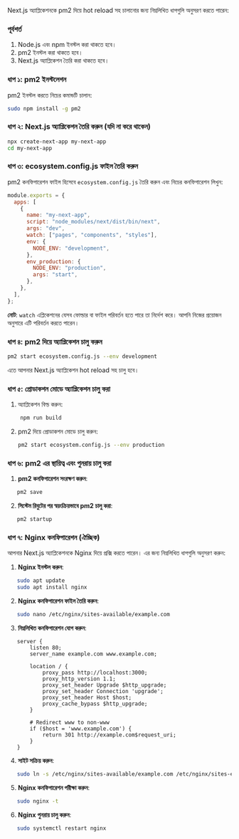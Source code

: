 Next.js অ্যাপ্লিকেশনকে pm2 দিয়ে hot reload সহ চালানোর জন্য নিম্নলিখিত ধাপগুলি অনুসরণ করতে পারেন:

### পূর্বশর্ত

1. Node.js এবং npm ইনস্টল করা থাকতে হবে।
2. pm2 ইনস্টল করা থাকতে হবে।
3. Next.js অ্যাপ্লিকেশন তৈরি করা থাকতে হবে।

### ধাপ ১: pm2 ইনস্টলেশন

pm2 ইনস্টল করতে নিচের কমান্ডটি চালান:

```bash
sudo npm install -g pm2
```

### ধাপ ২: Next.js অ্যাপ্লিকেশন তৈরি করুন (যদি না করে থাকেন)

```bash
npx create-next-app my-next-app
cd my-next-app
```

### ধাপ ৩: ecosystem.config.js ফাইল তৈরি করুন

pm2 কনফিগারেশন ফাইল হিসেবে `ecosystem.config.js` তৈরি করুন এবং নিচের কনফিগারেশন লিখুন:

```javascript
module.exports = {
  apps: [
    {
      name: "my-next-app",
      script: "node_modules/next/dist/bin/next",
      args: "dev",
      watch: ["pages", "components", "styles"],
      env: {
        NODE_ENV: "development",
      },
      env_production: {
        NODE_ENV: "production",
        args: "start",
      },
    },
  ],
};
```

**নোট**: `watch` এপ্লিকেশনের যেসব ফোল্ডার বা ফাইল পরিবর্তন হতে পারে তা নির্দেশ করে। আপনি নিজের প্রয়োজন অনুসারে এটি পরিবর্তন করতে পারেন।

### ধাপ ৪: pm2 দিয়ে অ্যাপ্লিকেশন চালু করুন

```bash
pm2 start ecosystem.config.js --env development
```

এতে আপনার Next.js অ্যাপ্লিকেশন hot reload সহ চালু হবে।

### ধাপ ৫: প্রোডাকশন মোডে অ্যাপ্লিকেশন চালু করা

1. অ্যাপ্লিকেশন বিল্ড করুন:

```bash
    npm run build
```

2. pm2 দিয়ে প্রোডাকশন মোডে চালু করুন:

   ```bash
   pm2 start ecosystem.config.js --env production
   ```

### ধাপ ৬: pm2 এর স্থায়িত্ব এবং পুনরায় চালু করা

1. **pm2 কনফিগারেশন সংরক্ষণ করুন**:

```bash
   pm2 save
```

2. **সিস্টেম রিবুটের পর স্বয়ংক্রিয়ভাবে pm2 চালু করা**:

```bash
   pm2 startup
```

### ধাপ ৭: Nginx কনফিগারেশন (ঐচ্ছিক)

আপনার Next.js অ্যাপ্লিকেশনকে Nginx দিয়ে প্রক্সি করতে পারেন। এর জন্য নিম্নলিখিত ধাপগুলি অনুসরণ করুন:

1. **Nginx ইনস্টল করুন**:

```bash
   sudo apt update
   sudo apt install nginx
```

2. **Nginx কনফিগারেশন ফাইল তৈরি করুন**:

```bash
   sudo nano /etc/nginx/sites-available/example.com
```

3. **নিম্নলিখিত কনফিগারেশন যোগ করুন**:

```nginx
   server {
       listen 80;
       server_name example.com www.example.com;

       location / {
           proxy_pass http://localhost:3000;
           proxy_http_version 1.1;
           proxy_set_header Upgrade $http_upgrade;
           proxy_set_header Connection 'upgrade';
           proxy_set_header Host $host;
           proxy_cache_bypass $http_upgrade;
       }

       # Redirect www to non-www
       if ($host = 'www.example.com') {
           return 301 http://example.com$request_uri;
       }
   }
```

4. **সাইট সক্রিয় করুন**:

```bash
   sudo ln -s /etc/nginx/sites-available/example.com /etc/nginx/sites-enabled/
```

5. **Nginx কনফিগারেশন পরীক্ষা করুন**:

```bash
   sudo nginx -t
```

6. **Nginx পুনরায় চালু করুন**:

```bash
   sudo systemctl restart nginx
```
